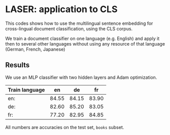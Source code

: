 # LASER: application to CLS

This codes shows how to use the multilingual sentence embedding for
cross-lingual document classification, using the CLS corpus.

We train a  document classifier on one language (e.g. English) and apply it then
to several other languages without using any resource of that language
(German, French, Japanese)

## Results

We use an MLP classifier with two hidden layers and Adam optimization.

|  Train language      |    en  |   de  |   fr |
|----------------------|--------|-------|------|
| en:                  |  84.55 | 84.15 | 83.90|
| de:                  |  82.60 | 85.20 | 83.05|
| fr:                  |  77.20 | 82.95 | 84.85|

All numbers are accuracies on the test set, `books` subset.

